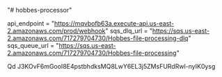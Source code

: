 "# hobbes-processor" 


api_endpoint = "https://mqvbofb63a.execute-api.us-east-2.amazonaws.com/prod/webhook"
sqs_dlq_url = "https://sqs.us-east-2.amazonaws.com/717279704730/Hobbes-file-processing-dlq"
sqs_queue_url = "https://sqs.us-east-2.amazonaws.com/717279704730/Hobbes-file-processing"



Qd
J3KOvF6mGooI8E4pstbhdksMQ8LwY6EL3j5ZMsFURdRwl-nyIK0ysg